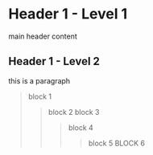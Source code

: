 # Header 1 - Level 1

main header content

## Header 1 - Level 2

this is a paragraph

> block 1
>> block 2
>> block 3
>>> block 4
>>>> block 5
>>>> BLOCK 6
